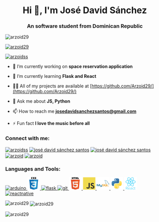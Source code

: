 <h1 align="center">Hi 👋, I'm José David Sánchez</h1>
<h3 align="center">An software student from Dominican Republic</h3>

<p align="left"> <img src="https://komarev.com/ghpvc/?username=arzoid29&label=Profile%20views&color=0e75b6&style=flat" alt="arzoid29" /> </p>

<p align="left"> <a href="https://github.com/ryo-ma/github-profile-trophy"><img src="https://github-profile-trophy.vercel.app/?username=arzoid29" alt="arzoid29" /></a> </p>

<p align="left"> <a href="https://twitter.com/arzoidss" target="blank"><img src="https://img.shields.io/twitter/follow/arzoidss?logo=twitter&style=for-the-badge" alt="arzoidss" /></a> </p>

- 🔭 I’m currently working on **space reservation application**

- 🌱 I’m currently learning **Flask and React**

- 👨‍💻 All of my projects are available at [https://github.com/Arzoid29/](https://github.com/Arzoid29/)

- 💬 Ask me about **JS, Python**

- 📫 How to reach me **josedavidsanchezsantos@gmail.com**

- ⚡ Fun fact **I love the music before all**

<h3 align="left">Connect with me:</h3>
<p align="left">
<a href="https://twitter.com/arzoidss" target="blank"><img align="center" src="https://cdn.jsdelivr.net/npm/simple-icons@3.0.1/icons/twitter.svg" alt="arzoidss" height="30" width="40" /></a>
<a href="https://linkedin.com/in/josé david sánchez santos" target="blank"><img align="center" src="https://cdn.jsdelivr.net/npm/simple-icons@3.0.1/icons/linkedin.svg" alt="josé david sánchez santos" height="30" width="40" /></a>
<a href="https://fb.com/josé david sánchez santos" target="blank"><img align="center" src="https://cdn.jsdelivr.net/npm/simple-icons@3.0.1/icons/facebook.svg" alt="josé david sánchez santos" height="30" width="40" /></a>
<a href="https://instagram.com/arzoid" target="blank"><img align="center" src="https://cdn.jsdelivr.net/npm/simple-icons@3.0.1/icons/instagram.svg" alt="arzoid" height="30" width="40" /></a>
<a href="https://www.youtube.com/c/arzoid" target="blank"><img align="center" src="https://cdn.jsdelivr.net/npm/simple-icons@3.0.1/icons/youtube.svg" alt="arzoid" height="30" width="40" /></a>
</p>

<h3 align="left">Languages and Tools:</h3>
<p align="left"> <a href="https://www.arduino.cc/" target="_blank"> <img src="https://cdn.worldvectorlogo.com/logos/arduino-1.svg" alt="arduino" width="40" height="40"/> </a> <a href="https://www.w3schools.com/css/" target="_blank"> <img src="https://raw.githubusercontent.com/devicons/devicon/master/icons/css3/css3-original-wordmark.svg" alt="css3" width="40" height="40"/> </a> <a href="https://flask.palletsprojects.com/" target="_blank"> <img src="https://www.vectorlogo.zone/logos/pocoo_flask/pocoo_flask-icon.svg" alt="flask" width="40" height="40"/> </a> <a href="https://git-scm.com/" target="_blank"> <img src="https://www.vectorlogo.zone/logos/git-scm/git-scm-icon.svg" alt="git" width="40" height="40"/> </a> <a href="https://www.w3.org/html/" target="_blank"> <img src="https://raw.githubusercontent.com/devicons/devicon/master/icons/html5/html5-original-wordmark.svg" alt="html5" width="40" height="40"/> </a> <a href="https://developer.mozilla.org/en-US/docs/Web/JavaScript" target="_blank"> <img src="https://raw.githubusercontent.com/devicons/devicon/master/icons/javascript/javascript-original.svg" alt="javascript" width="40" height="40"/> </a> <a href="https://www.mysql.com/" target="_blank"> <img src="https://raw.githubusercontent.com/devicons/devicon/master/icons/mysql/mysql-original-wordmark.svg" alt="mysql" width="40" height="40"/> </a> <a href="https://www.python.org" target="_blank"> <img src="https://raw.githubusercontent.com/devicons/devicon/master/icons/python/python-original.svg" alt="python" width="40" height="40"/> </a> <a href="https://reactjs.org/" target="_blank"> <img src="https://raw.githubusercontent.com/devicons/devicon/master/icons/react/react-original-wordmark.svg" alt="react" width="40" height="40"/> </a> <a href="https://reactnative.dev/" target="_blank"> <img src="https://reactnative.dev/img/header_logo.svg" alt="reactnative" width="40" height="40"/> </a> </p>

<p><img align="left" src="https://github-readme-stats.vercel.app/api/top-langs?username=arzoid29&show_icons=true&locale=en&layout=compact" alt="arzoid29" /></p>

<p>&nbsp;<img align="center" src="https://github-readme-stats.vercel.app/api?username=arzoid29&show_icons=true&locale=en" alt="arzoid29" /></p>

<p><img align="center" src="https://github-readme-streak-stats.herokuapp.com/?user=arzoid29&" alt="arzoid29" /></p>
